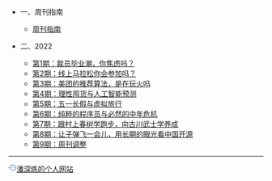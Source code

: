 <!-- zh-cn/_sidebar.md -->

* 一、周刊指南

  * [周刊指南](/zh-cn/README.md)

* 二、2022

  * [第1期：裁员毕业潮，你焦虑吗？](/zh-cn/issue-1.md)
  * [第2期：线上马拉松你会参加吗？](/zh-cn/issue-2.md)
  * [第3期：美团的推荐算法，是在玩火吗](/zh-cn/issue-3.md)
  * [第4期：理性囤货与人工智能预测](/zh-cn/issue-4.md)
  * [第5期：五一长假与虚拟旅行](/zh-cn/issue-5.md)
  * [第6期：纯粹的程序员与必然的中年危机](/zh-cn/issue-6.md)
  * [第7期：跟村上春树学跑步，向古川武士学养成](/zh-cn/issue-7.md)
  * [第8期：让子弹飞一会儿，用长期的眼光看中国开源](/zh-cn/issue-8.md)
  * [第9期：周刊调整](/zh-cn/issue-9.md)


---

<a href="https://www.panshenlian.com/" target="_blank" rel="noopener" title="潘深练的个人网站"><img src="/_media/panshenlian.png">潘深练的个人网站</a>